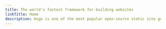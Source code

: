 ```yaml
---
title: The world's fastest framework for building websites
linkTitle: Home
description: Hugo is one of the most popular open-source static site generators. With its amazing speed and flexibility, Hugo makes building websites fun again.
---
```

